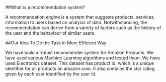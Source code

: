 ##What is a recommendation system?

A recommendation engine is a system that suggests products, services, information to users based on analysis of data. 
Notwithstanding, the recommendation can derive from a variety of factors such as the history of the user and the behaviour of similar users.

##Our Idea To Do the Task in More Efficient Way -

We have build a robust recommender system for Amazon Products. 
We have used various Machine Learning algorithms and tested them. We have used Electronics dataset. 
This dataset has product id, which is a unique identifier for all products on amazon.com. It also contains the star rating given by each user identified by the user id.


